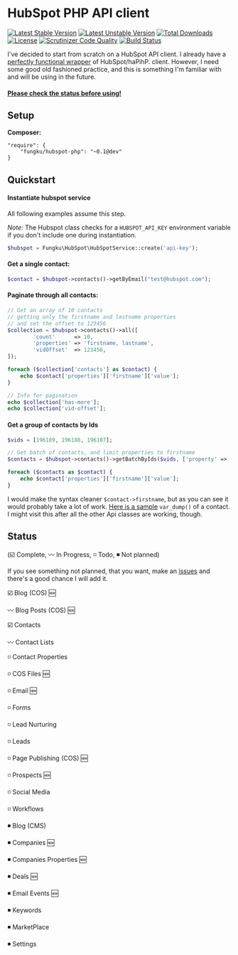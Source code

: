 # HubSpot PHP API client

[![Latest Stable Version](https://poser.pugx.org/fungku/hubspot-php/v/stable.svg)](https://packagist.org/packages/fungku/hubspot-php) [![Latest Unstable Version](https://poser.pugx.org/fungku/hubspot-php/v/unstable.svg)](https://packagist.org/packages/fungku/hubspot-php) [![Total Downloads](https://poser.pugx.org/fungku/hubspot-php/downloads.svg)](https://packagist.org/packages/fungku/hubspot-php) [![License](https://poser.pugx.org/fungku/hubspot-php/license.svg)](https://packagist.org/packages/fungku/hubspot-php) [![Scrutinizer Code Quality](https://scrutinizer-ci.com/g/fungku/hubspot-php/badges/quality-score.png?b=master)](https://scrutinizer-ci.com/g/fungku/hubspot-php/?branch=master) [![Build Status](https://travis-ci.org/fungku/hubspot-php.svg?branch=master)](https://travis-ci.org/fungku/hubspot-php)


I've decided to start from scratch on a HubSpot API client. I already have a
[perfectly functional wrapper](https://github.com/fungku/hubspot) of HubSpot/haPihP.
client. However, I need some good old fashioned practice, and this is something I'm familiar with and will be using
in the future.

#### [Please check the status before using!](https://github.com/fungku/hubspot-php#status)

## Setup

**Composer:**

```
"require": {
	"fungku/hubspot-php": "~0.1@dev"
}
```

## Quickstart

#### Instantiate hubspot service

All following examples assume this step.

*Note:* The Hubspot class checks for a `HUBSPOT_API_KEY` environment variable if you don't include one during instantiation.

```php
$hubspot = Fungku\HubSpot\HubSpotService::create('api-key');
```

#### Get a single contact:

```php
$contact = $hubspot->contacts()->getByEmail("test@hubspot.com");
```

#### Paginate through all contacts:

```php
// Get an array of 10 contacts
// getting only the firstname and lastname properties
// and set the offset to 123456
$collection = $hubspot->contacts()->all([
        'count'      => 10,
        'properties' => 'firstname, lastname',
        'vidOffset'  => 123456,
]);

foreach ($collection['contacts'] as $contact) {
    echo $contact['properties']['firstname']['value'];
}

// Info for pagination
echo $collection['has-more'];
echo $collection['vid-offset'];
```

#### Get a group of contacts by Ids

```php
$vids = [196189, 196188, 196187];

// Get batch of contacts, and limit properties to firstname
$contacts = $hubspot->contacts()->getBatchByIds($vids, ['property' => 'firstname']);

foreach ($contacts as $contact) {
    echo $contact['properties']['firstname']['value'];
}
```

I would make the syntax cleaner `$contact->firstname`, but as you can see it would probably take a lot of work. [Here is a sample](https://github.com/fungku/hubspot-php/wiki/Contact-Var-Dump) `var_dump()` of a contact. I might visit this after all the other Api classes are working, though.

## Status

(:ballot_box_with_check: Complete, :wavy_dash: In Progress, :white_medium_small_square: Todo, :black_medium_small_square: Not planned)

If you see something not planned, that you want, make an [issues](https://github.com/fungku/hubspot-php/issues) and there's a good chance I will add it.

:ballot_box_with_check: Blog (COS) :new:

:wavy_dash: Blog Posts (COS) :new:

:ballot_box_with_check: Contacts

:wavy_dash: Contact Lists

:white_medium_small_square: Contact Properties

:white_medium_small_square: COS Files :new:

:white_medium_small_square: Email :new:

:white_medium_small_square: Forms

:white_medium_small_square: Lead Nurturing

:white_medium_small_square: Leads

:white_medium_small_square: Page Publishing (COS) :new:

:white_medium_small_square: Prospects :new:

:white_medium_small_square: Social Media

:white_medium_small_square: Workflows

:black_medium_small_square: Blog (CMS)

:black_medium_small_square: Companies :new:

:black_medium_small_square: Companies Properties :new:

:black_medium_small_square: Deals :new:

:black_medium_small_square: Email Events :new:

:black_medium_small_square: Keywords

:black_medium_small_square: MarketPlace

:black_medium_small_square: Settings
